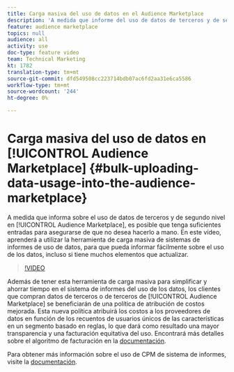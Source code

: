 ```yaml
---
title: Carga masiva del uso de datos en el Audience Marketplace
description: 'A medida que informe del uso de datos de terceros y de segundo nivel en el Audience Marketplace, es posible que tenga suficientes entradas para asegurarse de que no desea hacerlo a mano. En este vídeo, aprenderá a utilizar la herramienta de carga masiva de sistemas de informes de uso de datos, para que pueda informar fácilmente sobre el uso de los datos, incluso si tiene muchos elementos que actualizar. '
feature: audience marketplace
topics: null
audience: all
activity: use
doc-type: feature video
team: Technical Marketing
kt: 1782
translation-type: tm+mt
source-git-commit: dfd549508cc223714bdb07ac6fd2aa31e6ca5586
workflow-type: tm+mt
source-wordcount: '244'
ht-degree: 0%

---
```



# Carga masiva del uso de datos en [!UICONTROL Audience Marketplace] {#bulk-uploading-data-usage-into-the-audience-marketplace}

A medida que informa sobre el uso de datos de terceros y de segundo nivel en [!UICONTROL Audience Marketplace], es posible que tenga suficientes entradas para asegurarse de que no desea hacerlo a mano. En este vídeo, aprenderá a utilizar la herramienta de carga masiva de sistemas de informes de uso de datos, para que pueda informar fácilmente sobre el uso de los datos, incluso si tiene muchos elementos que actualizar.

>[!VIDEO](https://video.tv.adobe.com/v/25521/?quality=12)

Además de tener esta herramienta de carga masiva para simplificar y ahorrar tiempo en el sistema de informes del uso de los datos, los clientes que compran datos de terceros o de terceros de [!UICONTROL Audience Marketplace] se beneficiarán de una política de atribución de costos mejorada. Esta nueva política atribuirá los costos a los proveedores de datos en función de los recuentos de usuarios únicos de las características en un segmento basado en reglas, lo que dará como resultado una mayor transparencia y una facturación equitativa del uso.
Encontrará más detalles sobre el algoritmo de facturación en la [documentación](https://experiencecloud.adobe.com/resources/help/en_US/aam/marketplace_cpm_billing.html).

Para obtener más información sobre el uso de CPM de sistema de informes, visite la [documentación](https://experiencecloud.adobe.com/resources/help/en_US/aam/t_marketplace_report_cpm_usage.html).